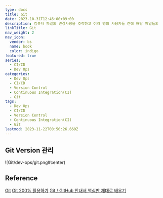 ```yaml
---
type: docs
title: Git
date: 2023-10-31T12:46:00+09:00
description: 컴퓨터 파일의 변경사항을 추적하고 여러 명의 사용자들 간에 해당 파일들의 작업을 조율하기 위한 스냅샷 스트림 기반의 분산 버전 관리 시스템
linkTitle: Git
nav_weight: 2
nav_icon:
  vendor: bs
  name: book
  color: indigo
featured: true
series:
  - CI/CD
  - Dev Ops
categories:
  - Dev Ops
  - CI/CD
  - Version Control
  - Continuous Integration(CI)
  - Git
tags:
  - Dev Ops
  - CI/CD
  - Version Control
  - Continuous Integration(CI)
  - Git
lastmod: 2023-11-22T00:50:26.669Z
---
```


## Git Version 관리

![Git/dev-ops/git.png#center)

## Reference

[Git](https://git-scm.com/book/ko/v2)
[Git 200% 활용하기](https://yozm.wishket.com/magazine/detail/1743/)
[Git / GitHub 안내서 핵심만 제대로 배우기](https://subicura.com/git/?utm_source=subicura.com&utm_medium=referral&utm_campaign=blog)
